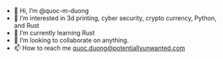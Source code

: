 - 👋 Hi, I’m @quoc-m-duong
- 👀 I’m interested in 3d printing, cyber security, crypto currency, Python, and Rust
- 🌱 I’m currently learning Rust
- 💞️ I’m looking to collaborate on anything.
- 📫 How to reach me quoc.duong@potentiallyunwanted.com

<!---
quoc-m-duong/quoc-m-duong is a ✨ special ✨ repository because its `README.md` (this file) appears on your GitHub profile.
You can click the Preview link to take a look at your changes.
--->
